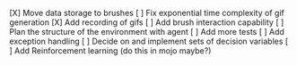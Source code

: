 [X] Move data storage to brushes
[ ] Fix exponential time complexity of gif generation
[X] Add recording of gifs
[ ] Add brush interaction capability
[ ] Plan the structure of the environment with agent
[ ] Add more tests
[ ] Add exception handling
[ ] Decide on and implement sets of decision variables
[ ] Add Reinforcement learning (do this in mojo maybe?)